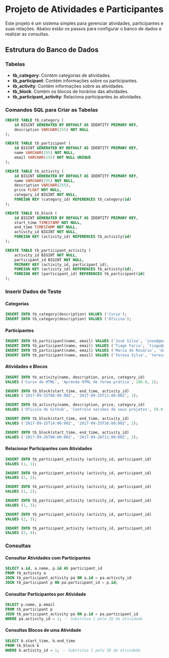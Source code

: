 # Projeto de Atividades e Participantes

Este projeto é um sistema simples para gerenciar atividades, participantes e suas relações. Abaixo estão os passos para configurar o banco de dados e realizar as consultas.

## Estrutura do Banco de Dados

### Tabelas

- **tb_category**: Contém categorias de atividades.
- **tb_participant**: Contém informações sobre os participantes.
- **tb_activity**: Contém informações sobre as atividades.
- **tb_block**: Contém os blocos de horários das atividades.
- **tb_participant_activity**: Relaciona participantes às atividades.

### Comandos SQL para Criar as Tabelas

```sql
CREATE TABLE tb_category (
    id BIGINT GENERATED BY DEFAULT AS IDENTITY PRIMARY KEY,
    description VARCHAR(255) NOT NULL
);

CREATE TABLE tb_participant (
    id BIGINT GENERATED BY DEFAULT AS IDENTITY PRIMARY KEY,
    name VARCHAR(255) NOT NULL,
    email VARCHAR(255) NOT NULL UNIQUE
);

CREATE TABLE tb_activity (
    id BIGINT GENERATED BY DEFAULT AS IDENTITY PRIMARY KEY,
    name VARCHAR(255) NOT NULL,
    description VARCHAR(255),
    price FLOAT NOT NULL,
    category_id BIGINT NOT NULL,
    FOREIGN KEY (category_id) REFERENCES tb_category(id)
);

CREATE TABLE tb_block (
    id BIGINT GENERATED BY DEFAULT AS IDENTITY PRIMARY KEY,
    start_time TIMESTAMP NOT NULL,
    end_time TIMESTAMP NOT NULL,
    activity_id BIGINT NOT NULL,
    FOREIGN KEY (activity_id) REFERENCES tb_activity(id)
);

CREATE TABLE tb_participant_activity (
    activity_id BIGINT NOT NULL,
    participant_id BIGINT NOT NULL,
    PRIMARY KEY (activity_id, participant_id),
    FOREIGN KEY (activity_id) REFERENCES tb_activity(id),
    FOREIGN KEY (participant_id) REFERENCES tb_participant(id)
);
```

### Inserir Dados de Teste

#### Categorias
```sql
INSERT INTO tb_category(description) VALUES ('Curso');
INSERT INTO tb_category(description) VALUES ('Oficina');
```
#### Participantes
```sql
INSERT INTO tb_participant(name, email) VALUES ('José Silva', 'jose@gmail.com');
INSERT INTO tb_participant(name, email) VALUES ('Tiago Faria', 'tiago@gmail.com');
INSERT INTO tb_participant(name, email) VALUES ('Maria do Rosário', 'maria@gmail.com');
INSERT INTO tb_participant(name, email) VALUES ('Teresa Silva', 'teresa@gmail.com');
```
#### Atividades e Blocos
```sql
INSERT INTO tb_activity(name, description, price, category_id) 
VALUES ('Curso de HTML', 'Aprenda HTML de forma prática', 100.0, 1);

INSERT INTO tb_block(start_time, end_time, activity_id) 
VALUES ('2017-09-25T08:00:00Z', '2017-09-25T11:00:00Z', 1);

INSERT INTO tb_activity(name, description, price, category_id)
VALUES ('Oficina de Github', 'Controle versões de seus projetos', 50.0, 2);

INSERT INTO tb_block(start_time, end_time, activity_id)
VALUES ('2017-09-25T14:00:00Z', '2017-09-25T18:00:00Z', 2);

INSERT INTO tb_block(start_time, end_time, activity_id)
VALUES ('2017-09-26T08:00:00Z', '2017-09-26T11:00:00Z', 2);
```
#### Relacionar Participantes com Atividades
```sql
INSERT INTO tb_participant_activity (activity_id, participant_id)
VALUES (1, 1);

INSERT INTO tb_participant_activity (activity_id, participant_id)
VALUES (2, 1);

INSERT INTO tb_participant_activity (activity_id, participant_id)
VALUES (1, 2);

INSERT INTO tb_participant_activity (activity_id, participant_id)
VALUES (1, 3);

INSERT INTO tb_participant_activity (activity_id, participant_id)
VALUES (2, 3);

INSERT INTO tb_participant_activity (activity_id, participant_id)
VALUES (2, 4);
```
### Consultas

#### Consultar Atividades com Participantes
```sql
SELECT a.id, a.name, p.id AS participant_id
FROM tb_activity a
JOIN tb_participant_activity pa ON a.id = pa.activity_id
JOIN tb_participant p ON pa.participant_id = p.id;
```
#### Consultar Participantes por Atividade
```sql
SELECT p.name, p.email
FROM tb_participant p
JOIN tb_participant_activity pa ON p.id = pa.participant_id
WHERE pa.activity_id = 1; -- Substitua 1 pelo ID da atividade
```
#### Consultas Blocos de uma Atividade
```sql
SELECT b.start_time, b.end_time
FROM tb_block b
WHERE b.activity_id = 1; -- Substitua 1 pelo ID da atividade
```
